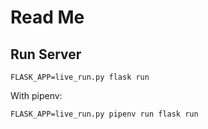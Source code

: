 # Read Me


## Run Server

````
FLASK_APP=live_run.py flask run
````

With pipenv:
````
FLASK_APP=live_run.py pipenv run flask run
````
